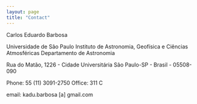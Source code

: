 ```yaml
---
layout: page
title: "Contact"
---
```


Carlos Eduardo Barbosa

Universidade de São Paulo
Instituto de Astronomia, Geofísica e Ciências Atmosféricas
Departamento de Astronomia

Rua do Matão, 1226 - Cidade Universitária São Paulo-SP - Brasil - 05508-090

Phone: 55 (11) 3091-2750
Office: 311 C

email: kadu.barbosa [a] gmail.com
